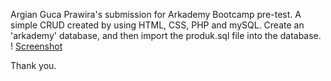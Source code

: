 Argian Guca Prawira's submission for Arkademy Bootcamp pre-test.
 A simple CRUD created by using HTML, CSS, PHP and mySQL.
 Create an 'arkademy' database, and then import the produk.sql file into the database.
!
[Screenshot](Screenshot.png)

Thank you.
